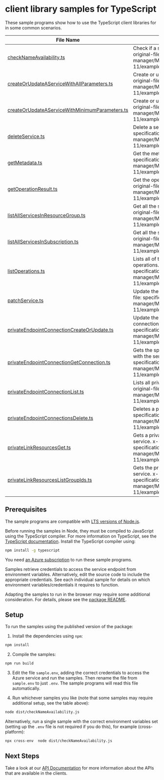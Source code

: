 # client library samples for TypeScript

These sample programs show how to use the TypeScript client libraries for in some common scenarios.

| **File Name**                                                                                 | **Description**                                                                                                                                                                                                                                              |
| --------------------------------------------------------------------------------------------- | ------------------------------------------------------------------------------------------------------------------------------------------------------------------------------------------------------------------------------------------------------------ |
| [checkNameAvailability.ts][checknameavailability]                                             | Check if a service instance name is available. x-ms-original-file: specification/healthcareapis/resource-manager/Microsoft.HealthcareApis/stable/2021-01-11/examples/CheckNameAvailabilityPost.json                                                          |
| [createOrUpdateAServiceWithAllParameters.ts][createorupdateaservicewithallparameters]         | Create or update the metadata of a service instance. x-ms-original-file: specification/healthcareapis/resource-manager/Microsoft.HealthcareApis/stable/2021-01-11/examples/ServiceCreate.json                                                                |
| [createOrUpdateAServiceWithMinimumParameters.ts][createorupdateaservicewithminimumparameters] | Create or update the metadata of a service instance. x-ms-original-file: specification/healthcareapis/resource-manager/Microsoft.HealthcareApis/stable/2021-01-11/examples/ServiceCreateMinimum.json                                                         |
| [deleteService.ts][deleteservice]                                                             | Delete a service instance. x-ms-original-file: specification/healthcareapis/resource-manager/Microsoft.HealthcareApis/stable/2021-01-11/examples/ServiceDelete.json                                                                                          |
| [getMetadata.ts][getmetadata]                                                                 | Get the metadata of a service instance. x-ms-original-file: specification/healthcareapis/resource-manager/Microsoft.HealthcareApis/stable/2021-01-11/examples/ServiceGet.json                                                                                |
| [getOperationResult.ts][getoperationresult]                                                   | Get the operation result for a long running operation. x-ms-original-file: specification/healthcareapis/resource-manager/Microsoft.HealthcareApis/stable/2021-01-11/examples/OperationResultsGet.json                                                        |
| [listAllServicesInResourceGroup.ts][listallservicesinresourcegroup]                           | Get all the service instances in a resource group. x-ms-original-file: specification/healthcareapis/resource-manager/Microsoft.HealthcareApis/stable/2021-01-11/examples/ServiceListByResourceGroup.json                                                     |
| [listAllServicesInSubscription.ts][listallservicesinsubscription]                             | Get all the service instances in a subscription. x-ms-original-file: specification/healthcareapis/resource-manager/Microsoft.HealthcareApis/stable/2021-01-11/examples/ServiceList.json                                                                      |
| [listOperations.ts][listoperations]                                                           | Lists all of the available Healthcare service REST API operations. x-ms-original-file: specification/healthcareapis/resource-manager/Microsoft.HealthcareApis/stable/2021-01-11/examples/OperationsList.json                                                 |
| [patchService.ts][patchservice]                                                               | Update the metadata of a service instance. x-ms-original-file: specification/healthcareapis/resource-manager/Microsoft.HealthcareApis/stable/2021-01-11/examples/ServicePatch.json                                                                           |
| [privateEndpointConnectionCreateOrUpdate.ts][privateendpointconnectioncreateorupdate]         | Update the state of the specified private endpoint connection associated with the service. x-ms-original-file: specification/healthcareapis/resource-manager/Microsoft.HealthcareApis/stable/2021-01-11/examples/ServiceCreatePrivateEndpointConnection.json |
| [privateEndpointConnectionGetConnection.ts][privateendpointconnectiongetconnection]           | Gets the specified private endpoint connection associated with the service. x-ms-original-file: specification/healthcareapis/resource-manager/Microsoft.HealthcareApis/stable/2021-01-11/examples/ServiceGetPrivateEndpointConnection.json                   |
| [privateEndpointConnectionList.ts][privateendpointconnectionlist]                             | Lists all private endpoint connections for a service. x-ms-original-file: specification/healthcareapis/resource-manager/Microsoft.HealthcareApis/stable/2021-01-11/examples/ServiceListPrivateEndpointConnections.json                                       |
| [privateEndpointConnectionsDelete.ts][privateendpointconnectionsdelete]                       | Deletes a private endpoint connection. x-ms-original-file: specification/healthcareapis/resource-manager/Microsoft.HealthcareApis/stable/2021-01-11/examples/ServiceDeletePrivateEndpointConnection.json                                                     |
| [privateLinkResourcesGet.ts][privatelinkresourcesget]                                         | Gets a private link resource that need to be created for a service. x-ms-original-file: specification/healthcareapis/resource-manager/Microsoft.HealthcareApis/stable/2021-01-11/examples/PrivateLinkResourceGet.json                                        |
| [privateLinkResourcesListGroupIds.ts][privatelinkresourceslistgroupids]                       | Gets the private link resources that need to be created for a service. x-ms-original-file: specification/healthcareapis/resource-manager/Microsoft.HealthcareApis/stable/2021-01-11/examples/PrivateLinkResourcesListByService.json                          |

## Prerequisites

The sample programs are compatible with [LTS versions of Node.js](https://nodejs.org/about/releases/).

Before running the samples in Node, they must be compiled to JavaScript using the TypeScript compiler. For more information on TypeScript, see the [TypeScript documentation][typescript]. Install the TypeScript compiler using:

```bash
npm install -g typescript
```

You need [an Azure subscription][freesub] to run these sample programs.

Samples retrieve credentials to access the service endpoint from environment variables. Alternatively, edit the source code to include the appropriate credentials. See each individual sample for details on which environment variables/credentials it requires to function.

Adapting the samples to run in the browser may require some additional consideration. For details, please see the [package README][package].

## Setup

To run the samples using the published version of the package:

1. Install the dependencies using `npm`:

```bash
npm install
```

2. Compile the samples:

```bash
npm run build
```

3. Edit the file `sample.env`, adding the correct credentials to access the Azure service and run the samples. Then rename the file from `sample.env` to just `.env`. The sample programs will read this file automatically.

4. Run whichever samples you like (note that some samples may require additional setup, see the table above):

```bash
node dist/checkNameAvailability.js
```

Alternatively, run a single sample with the correct environment variables set (setting up the `.env` file is not required if you do this), for example (cross-platform):

```bash
npx cross-env  node dist/checkNameAvailability.js
```

## Next Steps

Take a look at our [API Documentation][apiref] for more information about the APIs that are available in the clients.

[checknameavailability]: https://github.com/Azure/azure-sdk-for-js/blob/main/sdk/healthcareapis/arm-healthcareapis/samples/v2/typescript/src/checkNameAvailability.ts
[createorupdateaservicewithallparameters]: https://github.com/Azure/azure-sdk-for-js/blob/main/sdk/healthcareapis/arm-healthcareapis/samples/v2/typescript/src/createOrUpdateAServiceWithAllParameters.ts
[createorupdateaservicewithminimumparameters]: https://github.com/Azure/azure-sdk-for-js/blob/main/sdk/healthcareapis/arm-healthcareapis/samples/v2/typescript/src/createOrUpdateAServiceWithMinimumParameters.ts
[deleteservice]: https://github.com/Azure/azure-sdk-for-js/blob/main/sdk/healthcareapis/arm-healthcareapis/samples/v2/typescript/src/deleteService.ts
[getmetadata]: https://github.com/Azure/azure-sdk-for-js/blob/main/sdk/healthcareapis/arm-healthcareapis/samples/v2/typescript/src/getMetadata.ts
[getoperationresult]: https://github.com/Azure/azure-sdk-for-js/blob/main/sdk/healthcareapis/arm-healthcareapis/samples/v2/typescript/src/getOperationResult.ts
[listallservicesinresourcegroup]: https://github.com/Azure/azure-sdk-for-js/blob/main/sdk/healthcareapis/arm-healthcareapis/samples/v2/typescript/src/listAllServicesInResourceGroup.ts
[listallservicesinsubscription]: https://github.com/Azure/azure-sdk-for-js/blob/main/sdk/healthcareapis/arm-healthcareapis/samples/v2/typescript/src/listAllServicesInSubscription.ts
[listoperations]: https://github.com/Azure/azure-sdk-for-js/blob/main/sdk/healthcareapis/arm-healthcareapis/samples/v2/typescript/src/listOperations.ts
[patchservice]: https://github.com/Azure/azure-sdk-for-js/blob/main/sdk/healthcareapis/arm-healthcareapis/samples/v2/typescript/src/patchService.ts
[privateendpointconnectioncreateorupdate]: https://github.com/Azure/azure-sdk-for-js/blob/main/sdk/healthcareapis/arm-healthcareapis/samples/v2/typescript/src/privateEndpointConnectionCreateOrUpdate.ts
[privateendpointconnectiongetconnection]: https://github.com/Azure/azure-sdk-for-js/blob/main/sdk/healthcareapis/arm-healthcareapis/samples/v2/typescript/src/privateEndpointConnectionGetConnection.ts
[privateendpointconnectionlist]: https://github.com/Azure/azure-sdk-for-js/blob/main/sdk/healthcareapis/arm-healthcareapis/samples/v2/typescript/src/privateEndpointConnectionList.ts
[privateendpointconnectionsdelete]: https://github.com/Azure/azure-sdk-for-js/blob/main/sdk/healthcareapis/arm-healthcareapis/samples/v2/typescript/src/privateEndpointConnectionsDelete.ts
[privatelinkresourcesget]: https://github.com/Azure/azure-sdk-for-js/blob/main/sdk/healthcareapis/arm-healthcareapis/samples/v2/typescript/src/privateLinkResourcesGet.ts
[privatelinkresourceslistgroupids]: https://github.com/Azure/azure-sdk-for-js/blob/main/sdk/healthcareapis/arm-healthcareapis/samples/v2/typescript/src/privateLinkResourcesListGroupIds.ts
[apiref]: https://docs.microsoft.com/javascript/api/@azure/arm-healthcareapis?view=azure-node-preview
[freesub]: https://azure.microsoft.com/free/
[package]: https://github.com/Azure/azure-sdk-for-js/tree/main/sdk/healthcareapis/arm-healthcareapis/README.md
[typescript]: https://www.typescriptlang.org/docs/home.html

